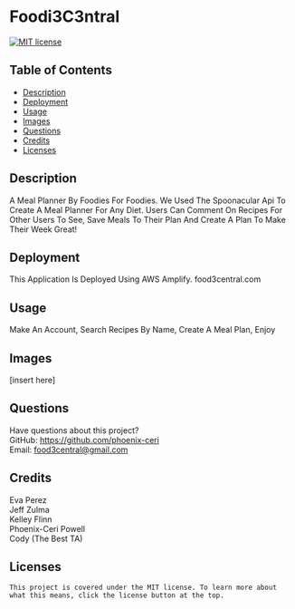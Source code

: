 # Foodi3C3ntral

  [![MIT license](https://img.shields.io/badge/License-MIT-blue.svg)](https://lbesson.mit-license.org/)

  ## Table of Contents
  * [Description](#description)
  * [Deployment](#deployment)
  * [Usage](#usage)
  * [Images](#images)
  * [Questions](#questions)
  * [Credits](#credits)
  * [Licenses](#licenses)

  ## Description
  A Meal Planner By Foodies For Foodies. We Used The Spoonacular Api To Create A Meal Planner For Any Diet. Users Can Comment On Recipes For Other Users To See, Save Meals To Their Plan And Create A Plan To Make Their Week Great!
  ## Deployment
  This Application Is Deployed Using AWS Amplify. 
  food3central.com

  ## Usage
  Make An Account, Search Recipes By Name, Create A Meal Plan, Enjoy

  ## Images
  [insert here]

  ## Questions
  Have questions about this project?  
  GitHub: https://github.com/phoenix-ceri  
  Email: food3central@gmail.com

  ## Credits
  Eva Perez
  <br/>
  Jeff Zulma
    <br/>
  Kelley Flinn
    <br/>
  Phoenix-Ceri Powell
  <br/>
  Cody (The Best TA)


  ## Licenses
    This project is covered under the MIT license. To learn more about what this means, click the license button at the top.